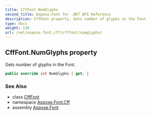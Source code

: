 ```yaml
---
title: CffFont.NumGlyphs
second_title: Aspose.Font for .NET API Reference
description: CffFont property. Gets number of glyphs in the Font
type: docs
weight: 110
url: /net/aspose.font.cff/cfffont/numglyphs/
---
```

## CffFont.NumGlyphs property

Gets number of glyphs in the Font.

```csharp
public override int NumGlyphs { get; }
```

### See Also

* class [CffFont](../)
* namespace [Aspose.Font.Cff](../../cfffont/)
* assembly [Aspose.Font](../../../)


